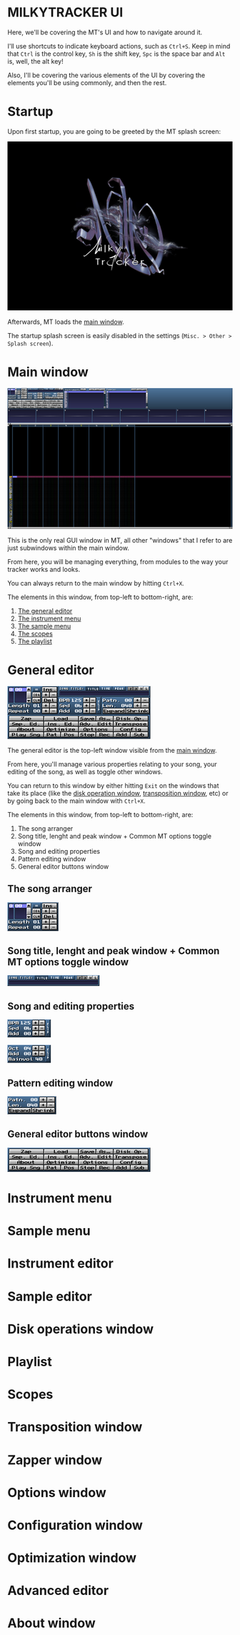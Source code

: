 # MILKYTRACKER UI

Here, we'll be covering the MT's UI and how to navigate around it.

I'll use shortcuts to indicate keyboard actions, such as `Ctrl+S`.
Keep in mind that `Ctrl` is the control key, `Sh` is the shift key, `Spc` is the space bar and `Alt` is, well, the alt key!

Also, I'll be covering the various elements of the UI by covering the elements you'll be using commonly, and then the rest.

# Startup

Upon first startup, you are going to be greeted by the MT splash screen:

![splash.png](../img/splash.png)

Afterwards, MT loads the [main window](#main-window).

The startup splash screen is easily disabled in the settings (`Misc. > Other > Splash screen`).

# Main window

![ui_startUpWin.png](../img/ui_startUpWin.png)

This is the only real GUI window in MT, all other "windows" that I refer to are just subwindows within the main window.

From here, you will be managing everything, from modules to the way your tracker works and looks.

You can always return to the main window by hitting `Ctrl+X`.

The elements in this window, from top-left to bottom-right, are:

1. [The general editor](#general-editor)
2. [The instrument menu](#instrument-menu)
3. [The sample menu](#sample-menu)
4. [The scopes](#scopes)
5. [The playlist](#playlist)

# General editor

![ui_generalEditor.png](../img/ui_generalEditor.png)

The general editor is the top-left window visible from the [main window](#main-window).

From here, you'll manage various properties relating to your song, your editing of the song, as well as toggle other windows.

You can return to this window by either hitting `Exit` on the windows that take its place (like the [disk operation window](#disk-operations-window), [transposition window](#transposition-window), etc) or by going back to the main window with `Ctrl+X`.

The elements in this window, from top-left to bottom-right, are:

1. The song arranger
2. Song title, lenght and peak window + Common MT options toggle window
4. Song and editing properties
5. Pattern editing window
6. General editor buttons window

## The song arranger

![ui_generalEditor_songArr.png](../img/ui_generalEditor_songArr.png)

## Song title, lenght and peak window + Common MT options toggle window

![ui_generalEditor_songTitleTimePeak.png](../img/ui_generalEditor_songTitleTimePeak.png)

## Song and editing properties

![ui_generalEditor_songEditProp1.png](../img/ui_generalEditor_songEditProp1.png)

![ui_generalEditor_songEditProp2.png](../img/ui_generalEditor_songEditProp2.png)

## Pattern editing window

![ui_generalEditor_pattern.png](../img/ui_generalEditor_pattern.png)

## General editor buttons window

![ui_generalEditor_buttons.png](../img/ui_generalEditor_buttons.png)

# Instrument menu

# Sample menu

# Instrument editor

# Sample editor

# Disk operations window

# Playlist

# Scopes

# Transposition window

# Zapper window

# Options window

# Configuration window

# Optimization window

# Advanced editor

# About window

